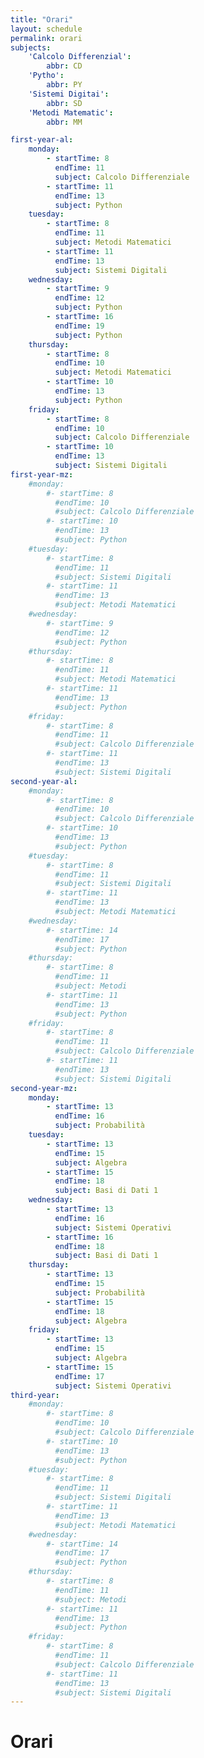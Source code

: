 ```yaml
---
title: "Orari"
layout: schedule
permalink: orari
subjects:
    'Calcolo Differenzial':
        abbr: CD
    'Pytho':
        abbr: PY 
    'Sistemi Digitai':
        abbr: SD
    'Metodi Matematic':
        abbr: MM

first-year-al:
    monday:
        - startTime: 8
          endTime: 11
          subject: Calcolo Differenziale
        - startTime: 11
          endTime: 13 
          subject: Python
    tuesday:
        - startTime: 8 
          endTime: 11
          subject: Metodi Matematici
        - startTime: 11 
          endTime: 13 
          subject: Sistemi Digitali
    wednesday:
        - startTime: 9
          endTime: 12
          subject: Python 
        - startTime: 16
          endTime: 19
          subject: Python
    thursday:
        - startTime: 8 
          endTime: 10
          subject: Metodi Matematici
        - startTime: 10
          endTime: 13 
          subject: Python
    friday:
        - startTime: 8 
          endTime: 10
          subject: Calcolo Differenziale
        - startTime: 10
          endTime: 13 
          subject: Sistemi Digitali
first-year-mz:
    #monday:
        #- startTime: 8
          #endTime: 10 
          #subject: Calcolo Differenziale
        #- startTime: 10 
          #endTime: 13 
          #subject: Python 
    #tuesday:
        #- startTime: 8 
          #endTime: 11 
          #subject: Sistemi Digitali 
        #- startTime: 11 
          #endTime: 13 
          #subject: Metodi Matematici
    #wednesday:
        #- startTime: 9
          #endTime: 12 
          #subject: Python
    #thursday:
        #- startTime: 8 
          #endTime: 11 
          #subject: Metodi Matematici 
        #- startTime: 11 
          #endTime: 13 
          #subject: Python
    #friday:
        #- startTime: 8 
          #endTime: 11 
          #subject: Calcolo Differenziale 
        #- startTime: 11 
          #endTime: 13 
          #subject: Sistemi Digitali
second-year-al:
    #monday:
        #- startTime: 8
          #endTime: 10 
          #subject: Calcolo Differenziale
        #- startTime: 10 
          #endTime: 13 
          #subject: Python
    #tuesday:
        #- startTime: 8 
          #endTime: 11 
          #subject: Sistemi Digitali 
        #- startTime: 11 
          #endTime: 13 
          #subject: Metodi Matematici
    #wednesday:
        #- startTime: 14
          #endTime: 17 
          #subject: Python 
    #thursday:
        #- startTime: 8 
          #endTime: 11 
          #subject: Metodi 
        #- startTime: 11 
          #endTime: 13 
          #subject: Python
    #friday:
        #- startTime: 8 
          #endTime: 11 
          #subject: Calcolo Differenziale
        #- startTime: 11 
          #endTime: 13 
          #subject: Sistemi Digitali
second-year-mz:
    monday:
        - startTime: 13
          endTime: 16
          subject: Probabilità
    tuesday:
        - startTime: 13
          endTime: 15
          subject: Algebra
        - startTime: 15
          endTime: 18
          subject: Basi di Dati 1
    wednesday:
        - startTime: 13
          endTime: 16
          subject: Sistemi Operativi
        - startTime: 16
          endTime: 18
          subject: Basi di Dati 1  
    thursday:
        - startTime: 13
          endTime: 15
          subject: Probabilità
        - startTime: 15
          endTime: 18
          subject: Algebra
    friday:
        - startTime: 13
          endTime: 15
          subject: Algebra
        - startTime: 15
          endTime: 17
          subject: Sistemi Operativi
third-year:
    #monday:
        #- startTime: 8
          #endTime: 10 
          #subject: Calcolo Differenziale
        #- startTime: 10 
          #endTime: 13 
          #subject: Python
    #tuesday:
        #- startTime: 8 
          #endTime: 11 
          #subject: Sistemi Digitali 
        #- startTime: 11 
          #endTime: 13 
          #subject: Metodi Matematici
    #wednesday:
        #- startTime: 14
          #endTime: 17 
          #subject: Python 
    #thursday:
        #- startTime: 8 
          #endTime: 11 
          #subject: Metodi 
        #- startTime: 11 
          #endTime: 13 
          #subject: Python
    #friday:
        #- startTime: 8 
          #endTime: 11 
          #subject: Calcolo Differenziale
        #- startTime: 11 
          #endTime: 13 
          #subject: Sistemi Digitali
---
```


# Orari

